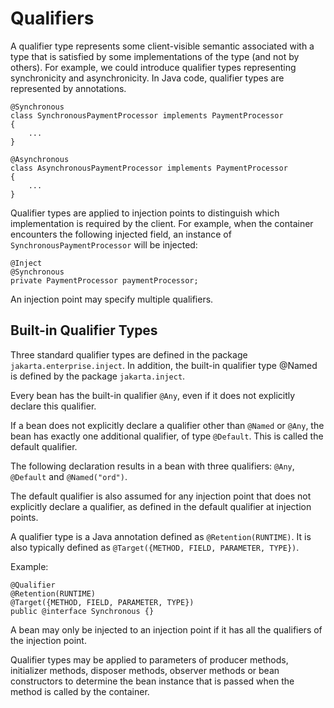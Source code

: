 # Qualifiers

A qualifier type represents some client-visible semantic associated with a type that is satisfied by some implementations of the type (and not by others). For example, we could introduce qualifier types representing synchronicity and asynchronicity. In Java code, qualifier types are represented by
annotations.

```
@Synchronous
class SynchronousPaymentProcessor implements PaymentProcessor
{
    ...
}

@Asynchronous
class AsynchronousPaymentProcessor implements PaymentProcessor
{
    ...
}
```

Qualifier types are applied to injection points to distinguish which implementation is required by the client. For example, when the container
encounters the following injected field, an instance of `SynchronousPaymentProcessor` will be injected:

```
@Inject
@Synchronous
private PaymentProcessor paymentProcessor;
```

An injection point may specify multiple qualifiers.


## Built-in Qualifier Types

Three standard qualifier types are defined in the package `jakarta.enterprise.inject`. In addition, the built-in qualifier type @Named is defined
by the package `jakarta.inject`.

Every bean has the built-in qualifier `@Any`, even if it does not explicitly declare this qualifier.

If a bean does not explicitly declare a qualifier other than `@Named` or `@Any`, the bean has exactly one additional qualifier, of type `@Default`.
This is called the default qualifier.

The following declaration results in a bean with three qualifiers: `@Any`, `@Default` and `@Named("ord")`.

The default qualifier is also assumed for any injection point that does not explicitly declare a qualifier, as defined in the default qualifier
at injection points.

A qualifier type is a Java annotation defined as `@Retention(RUNTIME)`. It is also typically defined as `@Target({METHOD, FIELD, PARAMETER, TYPE})`.

Example:

```
@Qualifier
@Retention(RUNTIME)
@Target({METHOD, FIELD, PARAMETER, TYPE})
public @interface Synchronous {}
```

A bean may only be injected to an injection point if it has all the qualifiers of the injection point.

Qualifier types may be applied to parameters of producer methods, initializer methods, disposer methods, observer methods or bean constructors to
determine the bean instance that is passed when the method is called by the container.

